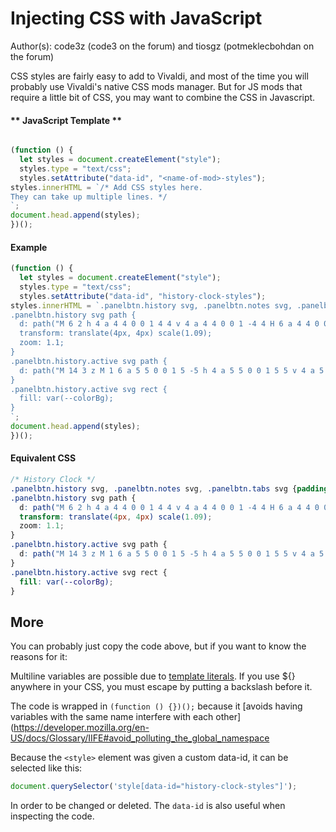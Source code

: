 # Injecting CSS with JavaScript

Author(s): code3z (code3 on the forum) and tiosgz (potmeklecbohdan on the forum)

CSS styles are fairly easy to add to Vivaldi, and most of the time you will probably use Vivaldi's native CSS mods manager. But for JS mods that require a little bit of CSS, you may want to combine the CSS in Javascript.

<!-- tabs:start -->

#### ** **JavaScript Template** **

```JavaScript

(function () {
  let styles = document.createElement("style");
  styles.type = "text/css";
  styles.setAttribute("data-id", "<name-of-mod>-styles");
styles.innerHTML = `/* Add CSS styles here.
They can take up multiple lines. */
`;
document.head.append(styles);
})();
```
#### **Example**

```JavaScript
(function () {
  let styles = document.createElement("style");
  styles.type = "text/css";
  styles.setAttribute("data-id", "history-clock-styles");
styles.innerHTML = `.panelbtn.history svg, .panelbtn.notes svg, .panelbtn.tabs svg {padding-top: 2px !important; width: 26px !important; height: auto !important;}
.panelbtn.history svg path {
  d: path("M 6 2 h 4 a 4 4 0 0 1 4 4 v 4 a 4 4 0 0 1 -4 4 H 6 a 4 4 0 0 1 -4 -4 V 6 a 4 4 0 0 1 4 -4 z M 1 6 a 5 5 0 0 1 5 -5 h 4 a 5 5 0 0 1 5 5 v 4 a 5 5 0 0 1 -5 5 H 6 a 5 5 0 0 1 -5 -5 V 6 z v 4 z");
  transform: translate(4px, 4px) scale(1.09);
  zoom: 1.1;
}
.panelbtn.history.active svg path {
  d: path("M 14 3 z M 1 6 a 5 5 0 0 1 5 -5 h 4 a 5 5 0 0 1 5 5 v 4 a 5 5 0 0 1 -5 5 H 6 a 5 5 0 0 1 -5 -5 V 6 z v 4 z")
}
.panelbtn.history.active svg rect {
  fill: var(--colorBg);
}
`;
document.head.append(styles);
})();
```
#### **Equivalent CSS**

```CSS
/* History Clock */
.panelbtn.history svg, .panelbtn.notes svg, .panelbtn.tabs svg {padding-top: 2px !important; width: 26px !important; height: auto !important;}
.panelbtn.history svg path {
  d: path("M 6 2 h 4 a 4 4 0 0 1 4 4 v 4 a 4 4 0 0 1 -4 4 H 6 a 4 4 0 0 1 -4 -4 V 6 a 4 4 0 0 1 4 -4 z M 1 6 a 5 5 0 0 1 5 -5 h 4 a 5 5 0 0 1 5 5 v 4 a 5 5 0 0 1 -5 5 H 6 a 5 5 0 0 1 -5 -5 V 6 z v 4 z");
  transform: translate(4px, 4px) scale(1.09);
  zoom: 1.1;
}
.panelbtn.history.active svg path {
  d: path("M 14 3 z M 1 6 a 5 5 0 0 1 5 -5 h 4 a 5 5 0 0 1 5 5 v 4 a 5 5 0 0 1 -5 5 H 6 a 5 5 0 0 1 -5 -5 V 6 z v 4 z")
}
.panelbtn.history.active svg rect {
  fill: var(--colorBg);
}
```
<!-- tabs:end -->

## More

You can probably just copy the code above, but if you want to know the reasons for it:

Multiline variables are possible due to [template literals](https://developer.mozilla.org/en-US/docs/Web/JavaScript/Reference/Template_literals). If you use ${} anywhere in your CSS, you must escape by putting a backslash before it.

The code is wrapped in
`(function () {})();` because it [avoids having variables with the same name interfere with each other](https://developer.mozilla.org/en-US/docs/Glossary/IIFE#avoid_polluting_the_global_namespace

Because the ``<style>`` element was given a custom data-id, it can be selected like this:
```JavaScript
document.querySelector('style[data-id="history-clock-styles"]');
```

In order to be changed or deleted. The `data-id` is also useful when inspecting the code.
